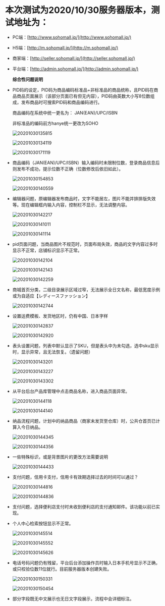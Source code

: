 # 本次测试为2020/10/30服务器版本，测试地址为：

* PC端：[http://www.sohomall.jp/](http://www.sohomall.jp/)
* H5端：[http://m.sohomall.jp/](http://m.sohomall.jp/)
* 商家端：[http://seller.sohomall.jp/](http://seller.sohomall.jp/)
* 平台端：[http://admin.sohomall.jp/](http://admin.sohomall.jp/)

  **综合性问题说明**

* PID码的设定，PID码为商品编码标准品+非标准品的商品统称，且PID码在商品商品页面展示（该部分页面已有但无内容），PID码由英数大小写8位数组成，发布商品时可搜索PID码和商品编码进行。

  商品编码在系统中统一更名为：  JAN\(EAN\)/UPC/ISBN

  非标准品的编码前方hanye统一更改为SOHO

  ![20201030135815](https://raw.githubusercontent.com/a1609jk/Typora-Picgo/master/imgs/20201030135815.png)

  ![20201030134119](https://raw.githubusercontent.com/a1609jk/Typora-Picgo/master/imgs/20201030134119.png)

  ![20201030171119](https://raw.githubusercontent.com/a1609jk/Typora-Picgo/master/imgs/20201030171119.png)

* 商品编码（JAN\(EAN\)/UPC/ISBN）输入编码时未限制位数，登录商品信息后则发布不成功，提示位数不正确（位数修改后依旧如此）。

  ![20201030154853](https://raw.githubusercontent.com/a1609jk/Typora-Picgo/master/imgs/20201030154853.png)

  ![20201030140559](https://raw.githubusercontent.com/a1609jk/Typora-Picgo/master/imgs/20201030140559.png)

* 编辑器问题，原编辑器发布商品时，文字不能居左，图片不能并排排版失效等。现在编辑框内输入内容，控制栏不显示，无法调整内容。

  ![20201030142217](https://raw.githubusercontent.com/a1609jk/Typora-Picgo/master/imgs/20201030142217.png)

  ![20201030141011](https://raw.githubusercontent.com/a1609jk/Typora-Picgo/master/imgs/20201030141011.png) 

  ![20201030141114](https://raw.githubusercontent.com/a1609jk/Typora-Picgo/master/imgs/20201030141114.png)  

* pid页面问题，当商品图片不规范时，页面布局失效，商品的文字内容过多时显示不正常，店铺标识显示不正常。

  ![20201030142104](https://raw.githubusercontent.com/a1609jk/Typora-Picgo/master/imgs/20201030142104.png)

  ![20201030142143](https://raw.githubusercontent.com/a1609jk/Typora-Picgo/master/imgs/20201030142143.png)

  ![20201030142259](https://raw.githubusercontent.com/a1609jk/Typora-Picgo/master/imgs/20201030142259.png)

* 商城首页分类，二级目录展示区域过窄，无法展示全日文名称，最低宽度示例或为自适应【レディースファッション】

  ![20201030142744](https://raw.githubusercontent.com/a1609jk/Typora-Picgo/master/imgs/20201030142744.png)

* 设置运费模板、发货地区时，仍有中国、日本字样

  ![20201030142837](https://raw.githubusercontent.com/a1609jk/Typora-Picgo/master/imgs/20201030142837.png)

  ![20201030142920](https://raw.githubusercontent.com/a1609jk/Typora-Picgo/master/imgs/20201030142920.png)

* 表头设置问题，列表中默认显示了SKU，但是表头中为未勾选，选中sku显示时，显示异常，且无法恢复。（遗留问题）

  ![20201030143201](https://raw.githubusercontent.com/a1609jk/Typora-Picgo/master/imgs/20201030143201.png)

  ![20201030143227](https://raw.githubusercontent.com/a1609jk/Typora-Picgo/master/imgs/20201030143227.png)

  ![20201030143302](https://raw.githubusercontent.com/a1609jk/Typora-Picgo/master/imgs/20201030143302.png)

* 从平台后台产品库管理中点击商品名称，进入商品页面异常。

  ![20201030144118](https://raw.githubusercontent.com/a1609jk/Typora-Picgo/master/imgs/20201030144118.png) 

  ![20201030144140](https://raw.githubusercontent.com/a1609jk/Typora-Picgo/master/imgs/20201030144140.png)

* 纳品流程问题，计划中的纳品商品（商家未发货至仓库）时，公共仓首页已计算入今日纳品。

  ![20201030144345](https://raw.githubusercontent.com/a1609jk/Typora-Picgo/master/imgs/20201030144345.png)

  ![20201030144356](https://raw.githubusercontent.com/a1609jk/Typora-Picgo/master/imgs/20201030144356.png)

* 一些特殊标识，或是背景图片的更改方法需要说明

  ![20201030144433](https://raw.githubusercontent.com/a1609jk/Typora-Picgo/master/imgs/20201030144433.png)

* 支付问题，信用卡支付，信用卡有效期选择过去的时间可以通过？

  ![20201030144816](https://raw.githubusercontent.com/a1609jk/Typora-Picgo/master/imgs/20201030144816.png)

  ![20201030144836](https://raw.githubusercontent.com/a1609jk/Typora-Picgo/master/imgs/20201030144836.png)

* 支付问题，选择便利店支付时未收到便利店的支付通知邮件。该功能以前已实现。
* 个人中心检索按钮显示不正常。

  ![20201030145514](https://raw.githubusercontent.com/a1609jk/Typora-Picgo/master/imgs/20201030145514.png)

  ![20201030145552](https://raw.githubusercontent.com/a1609jk/Typora-Picgo/master/imgs/20201030145552.png)

  ![20201030145626](https://raw.githubusercontent.com/a1609jk/Typora-Picgo/master/imgs/20201030145626.png)

* 电话号码问题仍有残留，平台后台添加操作员时输入日本手机号显示不正确，或只校验位数11位就行。目前服务器版本创建失败。

  ![20201030150331](https://raw.githubusercontent.com/a1609jk/Typora-Picgo/master/imgs/20201030150331.png)

  ![20201030150454](https://raw.githubusercontent.com/a1609jk/Typora-Picgo/master/imgs/20201030150454.png)

* 部分字段既无中文展示也无日文字段展示，流程中会详细标注。


